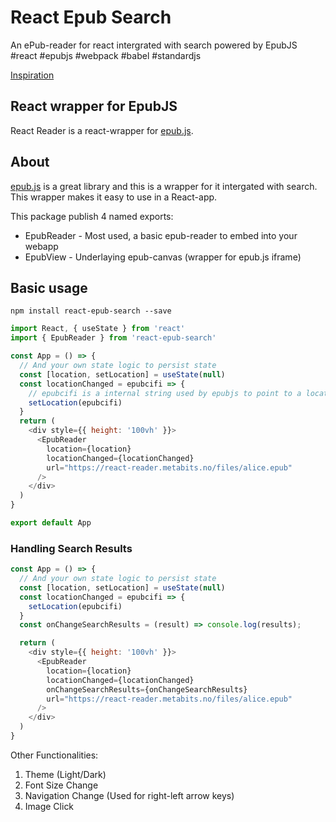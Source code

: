 # React Epub Search

An ePub-reader for react intergrated with search powered by EpubJS #react #epubjs #webpack #babel #standardjs

[Inspiration](https://github.com/gerhardsletten/react-reader)

## React wrapper for EpubJS

React Reader is a react-wrapper for [epub.js](https://github.com/futurepress/epub.js).

## About

[epub.js](https://github.com/futurepress/epub.js) is a great library and this is a wrapper for it intergated with search. This wrapper makes it easy to use in a React-app.

This package publish 4 named exports:

- EpubReader - Most used, a basic epub-reader to embed into your webapp
- EpubView - Underlaying epub-canvas (wrapper for epub.js iframe)

## Basic usage

`npm install react-epub-search --save`

```js
import React, { useState } from 'react'
import { EpubReader } from 'react-epub-search'

const App = () => {
  // And your own state logic to persist state
  const [location, setLocation] = useState(null)
  const locationChanged = epubcifi => {
    // epubcifi is a internal string used by epubjs to point to a location in an epub. It looks like this: epubcfi(/6/6[titlepage]!/4/2/12[pgepubid00003]/3:0)
    setLocation(epubcifi)
  }
  return (
    <div style={{ height: '100vh' }}>
      <EpubReader
        location={location}
        locationChanged={locationChanged}
        url="https://react-reader.metabits.no/files/alice.epub"
      />
    </div>
  )
}

export default App
```
### Handling Search Results

```js
const App = () => {
  // And your own state logic to persist state
  const [location, setLocation] = useState(null)
  const locationChanged = epubcifi => {
    setLocation(epubcifi)
  }
  const onChangeSearchResults = (result) => console.log(results);

  return (
    <div style={{ height: '100vh' }}>
      <EpubReader
        location={location}
        locationChanged={locationChanged}
        onChangeSearchResults={onChangeSearchResults}
        url="https://react-reader.metabits.no/files/alice.epub"
      />
    </div>
  )
}
```

Other Functionalities:
1. Theme (Light/Dark)
2. Font Size Change
3. Navigation Change (Used for right-left arrow keys)
4. Image Click

